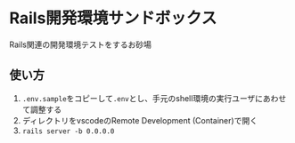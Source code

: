 # Rails開発環境サンドボックス
Rails関連の開発環境テストをするお砂場

## 使い方
1. `.env.sample`をコピーして`.env`とし、手元のshell環境の実行ユーザにあわせて調整する
2. ディレクトリをvscodeのRemote Development (Container)で開く
3. `rails server -b 0.0.0.0`
